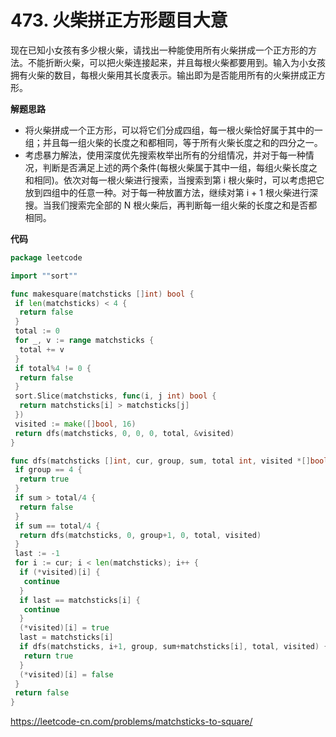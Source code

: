 # 473. 火柴拼正方形**题目大意** 

现在已知小女孩有多少根火柴，请找出一种能使用所有火柴拼成一个正方形的方法。不能折断火柴，可以把火柴连接起来，并且每根火柴都要用到。输入为小女孩拥有火柴的数目，每根火柴用其长度表示。输出即为是否能用所有的火柴拼成正方形。

**解题思路** 

- 将火柴拼成一个正方形，可以将它们分成四组，每一根火柴恰好属于其中的一组；并且每一组火柴的长度之和都相同，等于所有火柴长度之和的四分之一。
- 考虑暴力解法，使用深度优先搜索枚举出所有的分组情况，并对于每一种情况，判断是否满足上述的两个条件(每根火柴属于其中一组，每组火柴长度之和相同)。依次对每一根火柴进行搜索，当搜索到第 i 根火柴时，可以考虑把它放到四组中的任意一种。对于每一种放置方法，继续对第 i + 1 根火柴进行深搜。当我们搜索完全部的 N 根火柴后，再判断每一组火柴的长度之和是否都相同。

**代码**  

```go
package leetcode

import ""sort""

func makesquare(matchsticks []int) bool {
 if len(matchsticks) < 4 {
  return false
 }
 total := 0
 for _, v := range matchsticks {
  total += v
 }
 if total%4 != 0 {
  return false
 }
 sort.Slice(matchsticks, func(i, j int) bool {
  return matchsticks[i] > matchsticks[j]
 })
 visited := make([]bool, 16)
 return dfs(matchsticks, 0, 0, 0, total, &visited)
}

func dfs(matchsticks []int, cur, group, sum, total int, visited *[]bool) bool {
 if group == 4 {
  return true
 }
 if sum > total/4 {
  return false
 }
 if sum == total/4 {
  return dfs(matchsticks, 0, group+1, 0, total, visited)
 }
 last := -1
 for i := cur; i < len(matchsticks); i++ {
  if (*visited)[i] {
   continue
  }
  if last == matchsticks[i] {
   continue
  }
  (*visited)[i] = true
  last = matchsticks[i]
  if dfs(matchsticks, i+1, group, sum+matchsticks[i], total, visited) {
   return true
  }
  (*visited)[i] = false
 }
 return false
}
```

https://leetcode-cn.com/problems/matchsticks-to-square/
